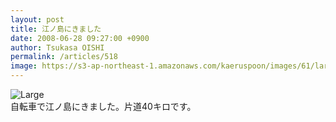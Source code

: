 ```yaml
---
layout: post
title: 江ノ島にきました
date: 2008-06-28 09:27:00 +0900
author: Tsukasa OISHI
permalink: /articles/518
image: https://s3-ap-northeast-1.amazonaws.com/kaeruspoon/images/61/large.JPG?1300875891
---
```



![Large](https://s3-ap-northeast-1.amazonaws.com/kaeruspoon/images/61/large.JPG?1300875891)  
自転車で江ノ島にきました。片道40キロです。  

